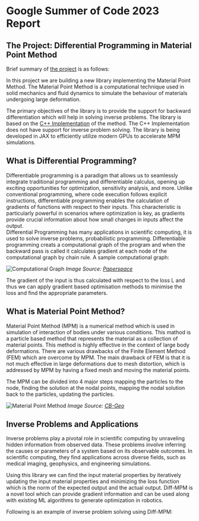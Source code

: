 # Google Summer of Code 2023 Report

## The Project: Differential Programming in Material Point Method

Brief summary of  [the
project](https://summerofcode.withgoogle.com/programs/2023/projects/RZJ09HkH) is as follows:


In this project we are building a new library implementing the Material Point Method. The Material Point Method is a computational technique used in solid mechanics and fluid dynamics to simulate the behaviour of materials undergoing large deformation.  

The primary objectives of the library is to provide the support for backward differentiation which will help in solving inverse problems. The library is based on the [C++ Implementation](https://github.com/cb-geo/mpm) of the method. The C++ Implementation does not have support for inverse problem solving. The library is being developed in JAX to efficiently utilize modern GPUs to accelerate MPM simulations.  

## What is Differential Programming?  

Differentiable programming is a paradigm that allows us to seamlessly integrate traditional programming and differentiable calculus, opening up exciting opportunities for optimization, sensitivity analysis, and more. Unlike conventional programming, where code execution follows explicit instructions, differentiable programming enables the calculation of gradients of functions with respect to their inputs. This characteristic is particularly powerful in scenarios where optimization is key, as gradients provide crucial information about how small changes in inputs affect the output.  
Differential Programming has many applications in scientific computing, it is used to solve inverse problems, probabilistic programming. Differentiable programming creats a computational graph of the program and when the backward pass is called it calculates gradient at each node of the computational graph by chain rule. A sample computational graph:

![Computational Graph](https://blog.paperspace.com/content/images/2019/03/full_graph.png)
*Image Source: [Paperspace](https://blog.paperspace.com/pytorch-101-understanding-graphs-and-automatic-differentiation/)*

The gradient of the input is thus calculated with respect to the loss L and thus we can apply gradient based optimisation methods to minimise the loss and find the appropriate parameters.  

## What is Material Point Method?

Material Point Method (MPM) is a numerical method which is used in simulation of interaction of bodies under various conditions. This mathod is a particle based method that represents the material as a collection of material points. This method is highly effective in the context of large body deformations. There are various drawbacks of the Finite Element Method (FEM) which are overcome by MPM. The main drawback of FEM is that it is not much effective in large deformations due to mesh distortion, which is addressed by MPM by having a fixed mesh and moving the material points.  

The MPM can be divided into 4 major steps mapping the particles to the node, finding the solution at the nodal points, mapping the nodal solution back to the particles, updating the particles.

![Material Point Method](https://www.cb-geo.com/images/cb-geo/research/mpm/mpm-algorithm.png)
*Image Source: [CB-Geo](https://www.cb-geo.com/research/mpm/)*

## Inverse Problems and Applications

Inverse problems play a pivotal role in scientific computing by unraveling hidden information from observed data. These problems involve inferring the causes or parameters of a system based on its observable outcomes. In scientific computing, they find applications across diverse fields, such as medical imaging, geophysics, and engineering simulations.  

Using this library we can find the input material properties by iteratively updating the input material properties and minimizing the loss function which is the norm of the expected output and the actual output. Diff-MPM is a novel tool which can provide gradient information and can be used along with existing ML algorithms to generate optimization in robotics.

Following is an example of inverse problem solving using Diff-MPM: